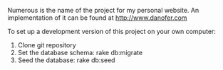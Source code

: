 Numerous is the name of the project for my personal website. An implementation of it can be found at http://www.danofer.com

To set up a development version of this project on your own computer:

1. Clone git repository
2. Set the database schema: rake db:migrate
3. Seed the database: rake db:seed